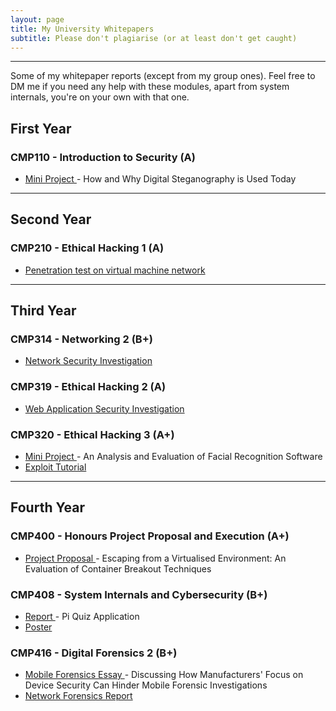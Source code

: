 ```yaml
---
layout: page
title: My University Whitepapers
subtitle: Please don't plagiarise (or at least don't get caught) 
---
```


---
Some of my whitepaper reports (except from my group ones).
Feel free to DM me if you need any help with these modules, apart from system internals, you're on your own with that one.

## First Year
### CMP110 - Introduction to Security (A)
- <a href="https://SuperMairio.github.io/Whitepapers/IntroToSecurity/"> Mini Project </a> - How and Why Digital Steganography is Used Today

---

## Second Year
### CMP210 - Ethical Hacking 1 (A)
- <a href="https://SuperMairio.github.io/Whitepapers/Hacking1/"> Penetration test on virtual machine network </a>
 
---

## Third Year
### CMP314 - Networking 2 (B+)
- <a href="https://SuperMairio.github.io/Whitepapers/Networking2/"> Network Security Investigation </a>

### CMP319 - Ethical Hacking 2 (A)
- <a href="https://SuperMairio.github.io/Whitepapers/Hacking2/"> Web Application Security Investigation </a>
  
### CMP320 - Ethical Hacking 3 (A+)
- <a href="https://SuperMairio.github.io/Whitepapers/MiniProject/"> Mini Project </a> - An Analysis and Evaluation of Facial Recognition Software
- <a href="https://SuperMairio.github.io/Whitepapers/ExploitTutorial/"> Exploit Tutorial </a>

---

## Fourth Year

### CMP400 - Honours Project Proposal and Execution (A+)
- <a href="https://SuperMairio.github.io/Whitepapers/Proposal"> Project Proposal </a> - Escaping from a Virtualised Environment: An Evaluation of Container Breakout Techniques

### CMP408 - System Internals and Cybersecurity (B+)
- <a href="https://SuperMairio.github.io/Whitepapers/PiReport"> Report </a> - Pi Quiz Application
- <a href="https://SuperMairio.github.io/Whitepapers/PiPoster"> Poster </a>

### CMP416 - Digital Forensics 2 (B+)
- <a href="https://SuperMairio.github.io/Whitepapers/ForensicsEssay"> Mobile Forensics Essay </a> - Discussing How Manufacturers' Focus on Device Security Can Hinder Mobile Forensic Investigations
- <a href="https://SuperMairio.github.io/Whitepapers/ForensicsReport"> Network Forensics Report </a>